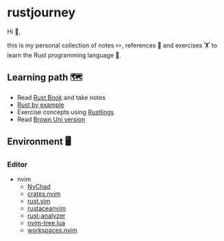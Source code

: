 # rustjourney

Hi 👋,

this is my personal collection of notes ✏️, references 📑 and exercises 🏋️ to learn the Rust programming language 🦀.

## Learning path 🗺️
- Read [Rust Book](https://doc.rust-lang.org/book/) and take notes
- [Rust by example](https://doc.rust-lang.org/rust-by-example/)
- Exercise concepts using [Rustlings](https://github.com/rust-lang/rustlings)
- Read [Brown Uni version](https://rust-book.cs.brown.edu/)

## Environment 🖥️
### Editor
- nvim
    - [NvChad](https://nvchad.com/)
    - [crates.nvim](https://github.com/Saecki/crates.nvim)
    - [rust.vim](https://github.com/rust-lang/rust.vim)
    - [rustaceanvim](https://github.com/mrcjkb/rustaceanvim)
    - [rust-analyzer](https://rust-analyzer.github.io/)
    - [nvim-tree.lua](https://github.com/nvim-tree/nvim-tree.lua)
    - [workspaces.nvim](https://github.com/natecraddock/workspaces.nvim)
